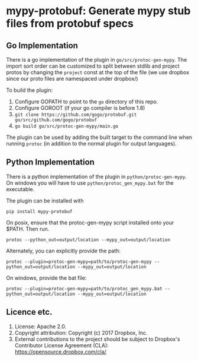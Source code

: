 mypy-protobuf: Generate mypy stub files from protobuf specs
===========================================================

## Go Implementation
There is a go implementation of the plugin in `go/src/protoc-gen-mypy`.
The import sort order can be customized to split between stdlib and project protos
by changing the `project` const at the top of the file (we use dropbox since our
proto files are namespaced under dropbox/)

To build the plugin:
  1. Configure GOPATH to point to the `go` directory of this repo.
  2. Configure GOROOT (if your go compiler is before 1.8)
  3. `git clone https://github.com/gogo/protobuf.git go/src/github.com/gogo/protobuf`
  4. `go build go/src/protoc-gen-mypy/main.go`

The plugin can be used by adding the built target to the command line
when running `protoc` (in addition to the normal plugin for output languages).

## Python Implementation
There is a python implementation of the plugin in `python/protoc-gen-mypy`. On windows
you will have to use `python/protoc_gen_mypy.bat` for the executable.

The plugin can be installed with
```
pip install mypy-protobuf
```
On posix, ensure that the protoc-gen-mypy script installed onto your $PATH. Then run.
```
protoc --python_out=output/location --mypy_out=output/location
```
Alternately, you can explicitly provide the path:
```
protoc --plugin=protoc-gen-mypy=path/to/protoc-gen-mypy --python_out=output/location --mypy_out=output/location
```
On windows, provide the bat file:
```
protoc --plugin=protoc-gen-mypy=path/to/protoc_gen_mypy.bat --python_out=output/location --mypy_out=output/location
```

Licence etc.
------------

1. License: Apache 2.0.
2. Copyright attribution: Copyright (c) 2017 Dropbox, Inc.
3. External contributions to the project should be subject to
   Dropbox's Contributor License Agreement (CLA):
   https://opensource.dropbox.com/cla/
